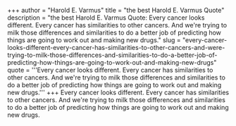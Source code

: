 +++
author = "Harold E. Varmus"
title = "the best Harold E. Varmus Quote"
description = "the best Harold E. Varmus Quote: Every cancer looks different. Every cancer has similarities to other cancers. And we're trying to milk those differences and similarities to do a better job of predicting how things are going to work out and making new drugs."
slug = "every-cancer-looks-different-every-cancer-has-similarities-to-other-cancers-and-were-trying-to-milk-those-differences-and-similarities-to-do-a-better-job-of-predicting-how-things-are-going-to-work-out-and-making-new-drugs"
quote = '''Every cancer looks different. Every cancer has similarities to other cancers. And we're trying to milk those differences and similarities to do a better job of predicting how things are going to work out and making new drugs.'''
+++
Every cancer looks different. Every cancer has similarities to other cancers. And we're trying to milk those differences and similarities to do a better job of predicting how things are going to work out and making new drugs.
